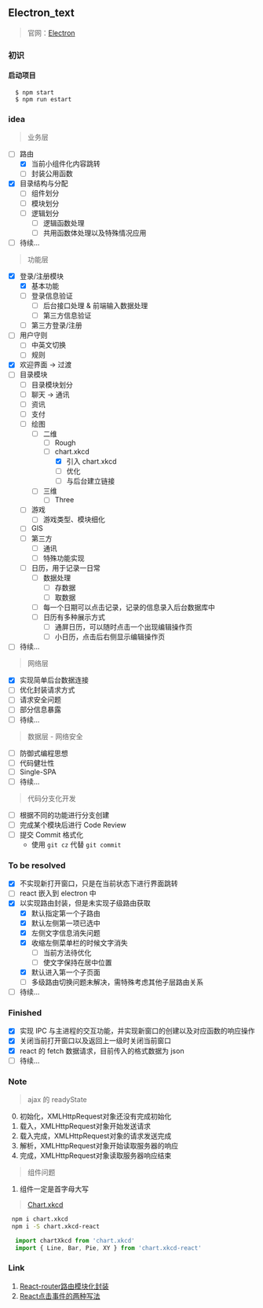 ## Electron_text

> 官网：[Electron](https://electronjs.org/)

### 初识

#### 启动项目

``` node
  $ npm start
  $ npm run estart
```

### idea

> 业务层

- [ ] 路由
  - [x] 当前小组件化内容跳转
  - [ ] 封装公用函数
- [x] 目录结构与分配
  - [ ] 组件划分
  - [ ] 模块划分
  - [ ] 逻辑划分
    - [ ] 逻辑函数处理
    - [ ] 共用函数体处理以及特殊情况应用
- [ ] 待续...

> 功能层

- [x] 登录/注册模块
  - [x] 基本功能
  - [ ] 登录信息验证
    - [ ] 后台接口处理 & 前端输入数据处理
    - [ ] 第三方信息验证
  - [ ] 第三方登录/注册
- [ ] 用户守则
  - [ ] 中英文切换
  - [ ] 规则
- [x] 欢迎界面 -> 过渡
- [ ] 目录模块
  - [ ] 目录模块划分
  - [ ] 聊天 -> 通讯
  - [ ] 资讯
  - [ ] 支付
  - [ ] 绘图
    - [ ] 二维
      - [ ] Rough
      - [ ] chart.xkcd
        - [x] 引入 chart.xkcd
        - [ ] 优化
        - [ ] 与后台建立链接
    - [ ] 三维
      - [ ] Three
  - [ ] 游戏
    - [ ] 游戏类型、模块细化
  - [ ] GIS
  - [ ] 第三方
    - [ ] 通讯
    - [ ] 特殊功能实现
  - [ ] 日历，用于记录一日常
    - [ ] 数据处理
      - [ ] 存数据
      - [ ] 取数据
    - [ ] 每一个日期可以点击记录，记录的信息录入后台数据库中
    - [ ] 日历有多种展示方式
      - [ ] 通屏日历，可以随时点击一个出现编辑操作页
      - [ ] 小日历，点击后右侧显示编辑操作页
- [ ] 待续...

> 网络层

- [x] 实现简单后台数据连接
- [ ] 优化封装请求方式
- [ ] 请求安全问题
- [ ] 部分信息暴露
- [ ] 待续...

> 数据层 - 网络安全

- [ ] 防御式编程思想
- [ ] 代码健壮性
- [ ] Single-SPA
- [ ] 待续...

> 代码分支化开发

- [ ] 根据不同的功能进行分支创建
- [ ] 完成某个模块后进行 Code Review
- [ ] 提交 Commit 格式化
  - 使用 `git cz` 代替 `git commit`

### To be resolved
- [x] 不实现新打开窗口，只是在当前状态下进行界面跳转
- [ ] react 嵌入到 electron 中
- [x] 以实现路由封装，但是未实现子级路由获取
  - [x] 默认指定第一个子路由
  - [x] 默认左侧第一项已选中
  - [x] 左侧文字信息消失问题
  - [x] 收缩左侧菜单栏的时候文字消失
    - [ ] 当前方法待优化
    - [ ] 使文字保持在居中位置
  - [x] 默认进入第一个子页面
  - [ ] 多级路由切换问题未解决，需特殊考虑其他子层路由关系
- [ ] 待续...

### Finished

- [x] 实现 IPC 与主进程的交互功能，并实现新窗口的创建以及对应函数的响应操作
- [x] 关闭当前打开窗口以及返回上一级时关闭当前窗口
- [x] react 的 fetch 数据请求，目前传入的格式数据为 json
- [ ] 待续...

### Note

> ajax 的 readyState

0. 初始化，XMLHttpRequest对象还没有完成初始化
1. 载入，XMLHttpRequest对象开始发送请求
2. 载入完成，XMLHttpRequest对象的请求发送完成
3. 解析，XMLHttpRequest对象开始读取服务器的响应
4. 完成，XMLHttpRequest对象读取服务器响应结束

> 组件问题

1. 组件一定是首字母大写

> [Chart.xkcd](https://timqian.com/chart.xkcd/)

``` bash
 npm i chart.xkcd
 npm i -S chart.xkcd-react
```
``` javascript
  import chartXkcd from 'chart.xkcd'
  import { Line, Bar, Pie, XY } from 'chart.xkcd-react'
```

### Link

1. [React-router路由模块化封装](https://www.jianshu.com/p/d4283e7f3c3c)
2. [React点击事件的两种写法](https://www.jianshu.com/p/2a5c525e9a28)


